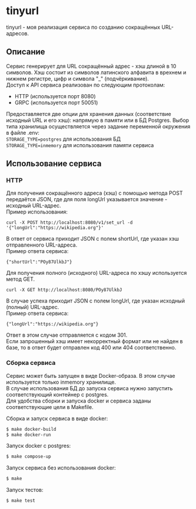 # tinyurl  
tinyurl - моя реализация сервиса по созданию сокращённых URL-адресов.  
## Описание    
Сервис генерирует для URL сокращённый адрес - хэш длиной в 10 символов. Хэш состоит из символов латинского алфавита в врехнем и нижнем регистре, цифр и символа "_" (подчёркивание).  
Доступ к API сервиса реализован по следующим протоколам:  
* HTTP (используется порт 8080)  
* GRPC (используется порт 50051)  

Предоставляется две опции для хранения данных (соответствие исходный URL и его хэш): напрямую в памяти или в БД Postgres. Выбор типа хранилища осуществляется через задание переменной окружения в файле .env:  
`STORAGE_TYPE=postgres` для использования БД  
`STORAGE_TYPE=inmemory` для использования памяти сервиса    

## Использование сервиса  
### HTTP  
Для получения сокращённого адреса (хэш) с помощью метода POST передаётся JSON, где для поля longUrl указывается значение - исходный URL-адрес.  
Пример использования:       
```
curl -X POST http://localhost:8080/v1/set_url -d '{"longUrl":"https://wikipedia.org"}'  
```
В ответ от сервиса приходит JSON с полем shortUrl, где указан хэш отправленного URL-адреса.  
Пример ответа сервиса:  
```
{"shortUrl":"POy87UlkbJ"}
```  
  
Для получения полного (исходного) URL-адреса по хэшу используется метод GET.  
```
curl -X GET http://localhost:8080/POy87UlkbJ
```  
В случае успеха приходит JSON с полем longUrl, где указан исходный (полный) URL-адрес.    
Пример ответа сервиса:  
```
{"longUrl":"https://wikipedia.org"}  
```  
Ответ в этом случае отправляется с кодом 301.  
Если запрошенный хэш имеет некорректный формат или не найден в базе, то в ответ будет отправлен код 400 или 404 соответственно.  

### Сборка сервиса    
Сервис может быть запущен в виде Docker-образа. В этом случае используется только inmemory хранилище.  
В случае использования БД до запуска сервиса нужно запустить соответствующий контейнер с postgres.    
Для удобства сборки и запуска docker и сервиса заданы соответствующие цели в Makefile.  

Сборка и запуск сервиса в виде docker:  
```bash
$ make docker-build  
$ make docker-run  
```  
Запуск docker с postgres:  
```bash
$ make compose-up  
``` 
Запуск сервиса без использования docker:  
```bash
$ make
```  
Запуск тестов:  
```bash
$ make test
```  
